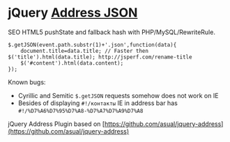 # jQuery [Address JSON](http://lab.laukstein.com/address-json/)
SEO HTML5 pushState and fallback hash with PHP/MySQL/RewriteRule.

    $.getJSON(event.path.substr(1)+'.json',function(data){
        document.title=data.title; // Faster then $('title').html(data.title); http://jsperf.com/rename-title
        $('#content').html(data.content);
    });

Known bugs:
* Cyrillic and Semitic `$.getJSON` requests somehow does not work on IE
* Besides of displaying `#!/контакты` IE in address bar has `#!/%D7%A6%D7%95%D7%A8-%D7%A7%D7%A9%D7%A8` 

jQuery Address Plugin based on [https://github.com/asual/jquery-address](https://github.com/asual/jquery-address)